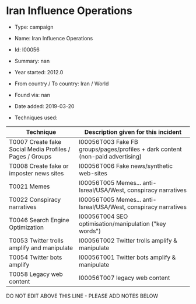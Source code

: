 # Iran Influence Operations

* Type: campaign

* Name: Iran Influence Operations

* Id: I00056

* Summary: nan

* Year started: 2012.0

* From country / To country: Iran / World

* Found via: nan

* Date added: 2019-03-20

* Techniques used: 

| Technique | Description given for this incident |
| --------- | ------------------------- |
| T0007 Create fake Social Media Profiles / Pages / Groups | I00056T003 Fake FB groups/pages/profiles + dark content (non-paid advertising) |
| T0008 Create fake or imposter news sites | I00056T006 Fake news/synthetic web-sites |
| T0021 Memes | I00056T005 Memes... anti-Isreal/USA/West, conspiracy narratives |
| T0022 Conspiracy narratives | I00056T005 Memes... anti-Isreal/USA/West, conspiracy narratives |
| T0046 Search Engine Optimization | I00056T004 SEO optimisation/manipulation ("key words") |
| T0053 Twitter trolls amplify and manipulate | I00056T002 Twitter trolls amplify & manipulate |
| T0054 Twitter bots amplify | I00056T001 Twitter bots amplify & manipulate |
| T0058 Legacy web content | I00056T007 legacy web content |


DO NOT EDIT ABOVE THIS LINE - PLEASE ADD NOTES BELOW